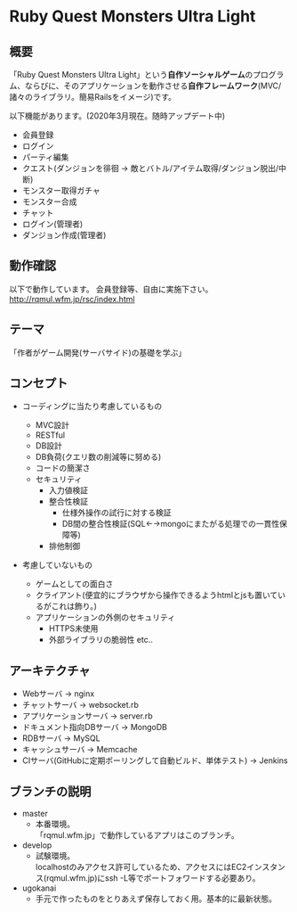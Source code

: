 # Ruby Quest Monsters Ultra Light

## 概要
「Ruby Quest Monsters Ultra Light」という**自作ソーシャルゲーム**のプログラム、ならびに、そのアプリケーションを動作させる**自作フレームワーク**(MVC/諸々のライブラリ。簡易Railsをイメージ)です。

以下機能があります。(2020年3月現在。随時アップデート中)
- 会員登録
- ログイン
- パーティ編集
- クエスト(ダンジョンを徘徊 → 敵とバトル/アイテム取得/ダンジョン脱出/中断)
- モンスター取得ガチャ
- モンスター合成
- チャット
- ログイン(管理者)
- ダンジョン作成(管理者)

## 動作確認
以下で動作しています。
会員登録等、自由に実施下さい。  
http://rqmul.wfm.jp/rsc/index.html


## テーマ
「作者がゲーム開発(サーバサイド)の基礎を学ぶ」


## コンセプト
- コーディングに当たり考慮しているもの
    - MVC設計
    - RESTful
    - DB設計
    - DB負荷(クエリ数の削減等に努める)
    - コードの簡潔さ
    - セキュリティ
        - 入力値検証
        - 整合性検証
            - 仕様外操作の試行に対する検証
            - DB間の整合性検証(SQL←→mongoにまたがる処理での一貫性保障等)
        - 排他制御

- 考慮していないもの
    - ゲームとしての面白さ
    - クライアント(便宜的にブラウザから操作できるようhtmlとjsも置いているがこれは飾り。)
    - アプリケーションの外側のセキュリティ
        - HTTPS未使用
        - 外部ライブラリの脆弱性 etc..


## アーキテクチャ
- Webサーバ → nginx
- チャットサーバ → websocket.rb
- アプリケーションサーバ → server.rb
- ドキュメント指向DBサーバ → MongoDB
- RDBサーバ → MySQL
- キャッシュサーバ → Memcache
- CIサーバ(GitHubに定期ポーリングして自動ビルド、単体テスト) → Jenkins


## ブランチの説明
- master
    - 本番環境。  
      「rqmul.wfm.jp」で動作しているアプリはこのブランチ。
- develop
    - 試験環境。  
      localhostのみアクセス許可しているため、アクセスにはEC2インスタンス(rqmul.wfm.jp)にssh -L等でポートフォワードする必要あり。
- ugokanai
    - 手元で作ったものをとりあえず保存しておく用。基本的に最新状態。